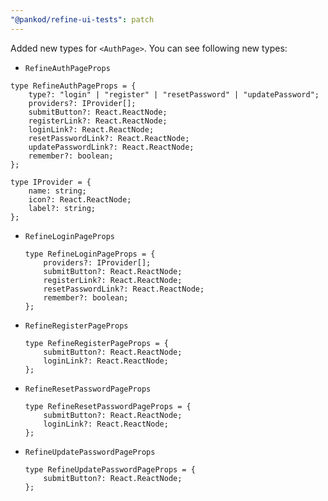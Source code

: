 ```yaml
---
"@pankod/refine-ui-tests": patch
---
```


Added new types for `<AuthPage>`. You can see following new types:

-   `RefineAuthPageProps`

```tsx
type RefineAuthPageProps = {
    type?: "login" | "register" | "resetPassword" | "updatePassword";
    providers?: IProvider[];
    submitButton?: React.ReactNode;
    registerLink?: React.ReactNode;
    loginLink?: React.ReactNode;
    resetPasswordLink?: React.ReactNode;
    updatePasswordLink?: React.ReactNode;
    remember?: boolean;
};

type IProvider = {
    name: string;
    icon?: React.ReactNode;
    label?: string;
};
```

-   `RefineLoginPageProps`

    ```tsx
    type RefineLoginPageProps = {
        providers?: IProvider[];
        submitButton?: React.ReactNode;
        registerLink?: React.ReactNode;
        resetPasswordLink?: React.ReactNode;
        remember?: boolean;
    };
    ```

-   `RefineRegisterPageProps`

    ```tsx
    type RefineRegisterPageProps = {
        submitButton?: React.ReactNode;
        loginLink?: React.ReactNode;
    };
    ```

-   `RefineResetPasswordPageProps`

    ```tsx
    type RefineResetPasswordPageProps = {
        submitButton?: React.ReactNode;
        loginLink?: React.ReactNode;
    };
    ```

-   `RefineUpdatePasswordPageProps`

    ```tsx
    type RefineUpdatePasswordPageProps = {
        submitButton?: React.ReactNode;
    };
    ```
